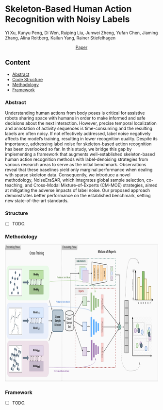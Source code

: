 

# Skeleton-Based Human Action Recognition with Noisy Labels

Yi Xu, Kunyu Peng, Di Wen, Ruiping Liu, Junwei Zheng, Yufan Chen, Jiaming Zhang, Alina Roitberg, Kailun Yang, Rainer Stiefelhagen
<p align="center">
  <p align="center">
    <a href="https://arxiv.org/abs/2403.09975">Paper</a>
  </p>

</p>
 
## Content

- [Abstract](#Abstract)
- [Code Structure](#Structure)
- [Methodology](#Methodology)
- [Framework](#Framework)

### Abstract

Understanding human actions from body poses is critical for assistive robots sharing space with humans in order to make informed and safe decisions about the next interaction. However, precise temporal localization and annotation of activity sequences is time-consuming and the resulting labels are often noisy. If not effectively addressed, label noise negatively affects the model’s training, resulting in lower recognition quality. Despite its importance, addressing label noise for skeleton-based action recognition has been overlooked so far. In this study, we bridge this gap by implementing a framework that augments well-established skeleton-based human action recognition methods with label-denoising strategies from various research areas to serve as the initial benchmark. Observations reveal that these baselines yield only marginal performance when dealing with sparse skeleton data. Consequently, we introduce a novel methodology, NoiseEraSAR, which integrates global sample selection, co-teaching, and Cross-Modal Mixture-of-Experts (CM-MOE) strategies, aimed at mitigating the adverse impacts of label noise. Our proposed approach demonstrates better performance on the established benchmark, setting new state-of-the-art standards. 



### Structure
- [ ] TODO.

### Methodology 
<p align="center">
  <a>
    <img src="image/structure.png" alt="Structure" width="1000" height="450">
  </a>
</p>


### Framework

- [ ] TODO.






